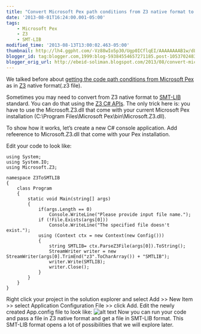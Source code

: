```yaml
--- 
title: "Convert Microsoft Pex path conditions from Z3 native format to SMT-LIB" 
date: '2013-08-01T16:24:00.001-05:00' 
tags: 
    - Microsoft Pex
    - Z3 
    - SMT-LIB 
modified_time: '2013-08-13T13:00:02.463-05:00'
thumbnail: http://lh4.ggpht.com/-Vz88wIo5p30/Ugp0ICflqEI/AAAAAAAAB1w/dL-ogc\_PgSo/s72-c/Z3ToSMTLIB%252520-%252520Microsoft%252520Visual%252520Studio\_2013-08-13\_12-58-55\_thumb%25255B2%25255D.png?imgmax=800
blogger_id: tag:blogger.com,1999:blog-59384554657271185.post-1053702483261378276
blogger_orig_url: http://ebeid-soliman.blogspot.com/2013/08/convert-microsoft-pex-path-conditions.html
---
```


We talked before about [getting the code path conditions from Microsoft
Pex](http://ebeid-soliman.blogspot.com/2013/07/get-path-conditions-from-microsoft-pex.html "Get path conditions from Microsoft Pex")
as in
[Z3](http://research.microsoft.com/en-us/um/redmond/projects/z3/old/index.html "Z3 : An Efficient Theorem Prover")
native format(.z3 file).

Sometimes you may need to convert from Z3 native format to
[SMT-LIB](http://www.smt-lib.org/ "SMT-LIB The Satisfiability Modulo Theories Library")
standard. You can do that using the [Z3 C\#
APIs](http://ebeid-soliman.blogspot.com/2013/07/the-z3-constraint-solver-developer.html "The Z3 Constraint Solver, a developer perspective").
The only trick here is: you have to use the Microsoft.Z3.dll that come
with your current Microsoft Pex installation (C:\\Program
Files\\Microsoft Pex\\bin\\Microsoft.Z3.dll).

To show how it works, let’s create a new C\# console application. Add
refeerence to Microsoft.Z3.dll that come with your Pex installation.

Edit your code to look like:

    using System;
    using System.IO;
    using Microsoft.Z3;

    namespace Z3ToSMTLIB
    {
        class Program
        {
            static void Main(string[] args)
            {
                if(args.Length == 0)
                    Console.WriteLine("Please provide input file name.");
                if (!File.Exists(args[0]))
                    Console.WriteLine("The specified file doesn't exist.");
                using (Context ctx = new Context(new Config()))
                {
                    string SMTLIB= ctx.ParseZ3File(args[0]).ToString();
                    StreamWriter writer = new StreamWriter(args[0].TrimEnd("z3".ToCharArray()) + "SMTLIB");
                    writer.Write(SMTLIB);
                    writer.Close();
                }
            }
        }
    }

  

Right click your project in the solution explorer and select Add
&gt;&gt; New Item &gt;&gt; select Application Configuration File
&gt;&gt; click Add. Edit the newly created App.config file to look like:
![alt text](/img/0014.png "Logo Title Text 1")
Now
you can run your code and pass a file in Z3 native format and get a file
in SMT-LIB format. This SMT-LIB format opens a lot of possibilities that
we will explore later.
